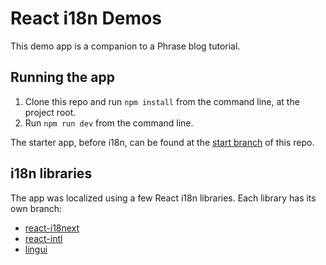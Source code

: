 # React i18n Demos

This demo app is a companion to a Phrase blog tutorial.

## Running the app

1. Clone this repo and run `npm install` from the command line, at the project root.
1. Run `npm run dev` from the command line.

The starter app, before i18n, can be found at the [start branch](https://github.com/PhraseApp-Blog/react-i18n-libraries-2022/tree/start)
of this repo.

## i18n libraries

The app was localized using a few React i18n libraries. Each library has
its own branch:

- [react-i18next](https://github.com/PhraseApp-Blog/react-i18n-libraries-2022/tree/react-i18next)
- [react-intl](https://github.com/PhraseApp-Blog/react-i18n-libraries-2022/tree/react-intl)
- [lingui](https://github.com/PhraseApp-Blog/react-i18n-libraries-2022/tree/lingui)
